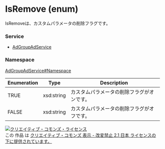 # IsRemove (enum)
IsRemoveは、カスタムパラメータの削除フラグです。

### Service
+ [AdGroupAdService](../../services/AdGroupAdService.md)

### Namespace
[AdGroupAdService#Namespace](../../services/AdGroupAdService.md#namespace)

| Enumeration | Type | Description |
|---|---|---|
| TRUE| xsd:string| カスタムパラメータの削除フラグがオンです。 |
| FALSE| xsd:string| カスタムパラメータの削除フラグがオフです。 |

<a rel="license" href="http://creativecommons.org/licenses/by-nd/2.1/jp/"><img alt="クリエイティブ・コモンズ・ライセンス" style="border-width:0" src="https://i.creativecommons.org/l/by-nd/2.1/jp/88x31.png" /></a><br />この 作品 は <a rel="license" href="http://creativecommons.org/licenses/by-nd/2.1/jp/">クリエイティブ・コモンズ 表示 - 改変禁止 2.1 日本 ライセンスの下に提供されています。</a>
